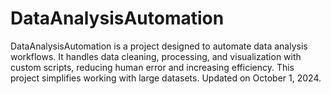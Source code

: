 # DataAnalysisAutomation
DataAnalysisAutomation is a project designed to automate data analysis workflows. It handles data cleaning, processing, and visualization with custom scripts, reducing human error and increasing efficiency. This project simplifies working with large datasets. Updated on October 1, 2024.
